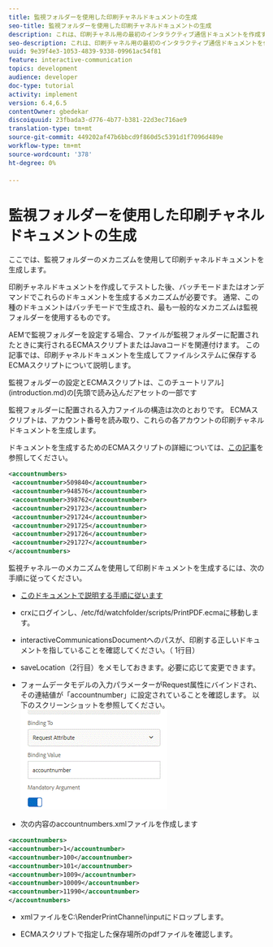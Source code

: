 ```yaml
---
title: 監視フォルダーを使用した印刷チャネルドキュメントの生成
seo-title: 監視フォルダーを使用した印刷チャネルドキュメントの生成
description: これは、印刷チャネル用の最初のインタラクティブ通信ドキュメントを作成するためのマルチステップチュートリアルの10部分です。 ここでは、監視フォルダーのメカニズムを使用して印刷チャネルドキュメントを生成します。
seo-description: これは、印刷チャネル用の最初のインタラクティブ通信ドキュメントを作成するためのマルチステップチュートリアルの10部分です。 ここでは、監視フォルダーのメカニズムを使用して印刷チャネルドキュメントを生成します。
uuid: 9e39f4e3-1053-4839-9338-09961ac54f81
feature: interactive-communication
topics: development
audience: developer
doc-type: tutorial
activity: implement
version: 6.4,6.5
contentOwner: gbedekar
discoiquuid: 23fbada3-d776-4b77-b381-22d3ec716ae9
translation-type: tm+mt
source-git-commit: 449202af47b6bbcd9f860d5c5391d1f7096d489e
workflow-type: tm+mt
source-wordcount: '378'
ht-degree: 0%

---
```



# 監視フォルダーを使用した印刷チャネルドキュメントの生成

ここでは、監視フォルダーのメカニズムを使用して印刷チャネルドキュメントを生成します。

印刷チャネルドキュメントを作成してテストした後、バッチモードまたはオンデマンドでこれらのドキュメントを生成するメカニズムが必要です。 通常、この種のドキュメントはバッチモードで生成され、最も一般的なメカニズムは監視フォルダーを使用するものです。

AEMで監視フォルダーを設定する場合、ファイルが監視フォルダーに配置されたときに実行されるECMAスクリプトまたはJavaコードを関連付けます。 この記事では、印刷チャネルドキュメントを生成してファイルシステムに保存するECMAスクリプトについて説明します。

監視フォルダーの設定とECMAスクリプトは、このチュートリアル](introduction.md)の[先頭で読み込んだアセットの一部です

監視フォルダーに配置される入力ファイルの構造は次のとおりです。 ECMAスクリプトは、アカウント番号を読み取り、これらの各アカウントの印刷チャネルドキュメントを生成します。

ドキュメントを生成するためのECMAスクリプトの詳細については、[この記事](/help/forms/interactive-communications/generating-interactive-communications-print-document-using-api-tutorial-use.md)を参照してください。

```xml
<accountnumbers>
 <accountnumber>509840</accountnumber>
 <accountnumber>948576</accountnumber>
 <accountnumber>398762</accountnumber>
 <accountnumber>291723</accountnumber>
 <accountnumber>291724</accountnumber>
 <accountnumber>291725</accountnumber>
 <accountnumber>291726</accountnumber>
 <accountnumber>291727</accountnumber>
</accountnumbers>
```

監視チャネルーのメカニズムを使用して印刷ドキュメントを生成するには、次の手順に従ってください。

* [このドキュメントで説明する手順に従います](/help/forms/adaptive-forms/service-user-tutorial-develop.md)

* crxにログインし、/etc/fd/watchfolder/scripts/PrintPDF.ecmaに移動します。

* interactiveCommunicationsDocumentへのパスが、印刷する正しいドキュメントを指していることを確認してください。（ 1行目）
* saveLocation（2行目）をメモしておきます。必要に応じて変更できます。
* フォームデータモデルの入力パラメーターがRequest属性にバインドされ、その連結値が「accountnumber」に設定されていることを確認します。 以下のスクリーンショットを参照してください。
   ![request](assets/requestattributeprintchannel.gif)

* 次の内容のaccountnumbers.xmlファイルを作成します

```xml
<accountnumbers>
<accountnumber>1</accountnumber>
<accountnumber>100</accountnumber>
<accountnumber>101</accountnumber>
<accountnumber>1009</accountnumber>
<accountnumber>10009</accountnumber>
<accountnumber>11990</accountnumber>
</accountnumbers>
```

* xmlファイルをC:\RenderPrintChannel\inputにドロップします。

* ECMAスクリプトで指定した保存場所のpdfファイルを確認します。




